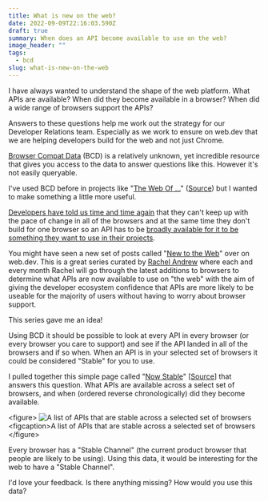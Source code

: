 ```yaml
---
title: What is new on the web?
date: 2022-09-09T22:16:03.590Z
draft: true
summary: When does an API become available to use on the web?
image_header: ""
tags:
  - bcd
slug: what-is-new-on-the-web
---
```

I﻿ have always w﻿anted to understand the shape of the web platform. What APIs are available? When did they become available in a browser? When did a wide range of browsers support the APIs?

A﻿nswers to these questions help me work out the strategy for our Developer Relations team. Especially as we work to ensure on web.dev that we are helping developers build for the web and not just Chrome.

[Browser Compat Data](https://paul.kinlan.me/bcd-a-hidden-web-compat-gem/) (BCD) is a﻿ relatively unknown, yet incredible resource that gives you access to the data to answer questions like this. However it's not easily queryable.

I﻿'ve used BCD before in projects like "[The Web Of ...](https://the-web-of.glitch.me/)" ([Source](https://github.com/PaulKinlan/the-web-of)) but I wanted to make something a little more useful.

[D﻿evelopers have told us time and time again](https://paul.kinlan.me/top-web-developer-pain-points-in-2021/) that they can't keep up with the pace of change in all of the browsers and at the same time they don't build for one browser so an API has to be [broadly available for it to be something they want to use in their projects](https://paul.kinlan.me/thinking-about-developer-satisfaction-and-web-developers/).

Y﻿ou might have seen a new set of posts called "[New to the Web](https://web.dev/tags/new-to-the-web/)" over on web.dev. T﻿his is a great series curated by [Rachel Andrew](https://rachelandrew.co.uk/) w﻿here each and every month Rachel w﻿ill go through the latest additions to browsers to determine what APIs are now available to use on "the web" with the aim of giving the developer ecosystem confidence that APIs are more likely to be useable for the majority of users without having to worry about browser support.

T﻿his series gave me an idea!

U﻿sing BCD it should be possible to look at every API in every browser (or every browser you care to support) and see if the API landed in all of the browsers and if so when. When an API is in your selected set of browsers it could be considered "Stable" for you to use.  

I﻿ pulled together this simple page called "[Now Stable](https://time-to-stable.deno.dev/when-stable?browser-chrome=on&browser-safari=on&feature-api=on&feature-css=on&feature-html=on&feature-javascript=on)" [[Source](https://github.com/PaulKinlan/time-to-stable)] that answers this question. What APIs are available across a select set of browsers, and when (ordered reverse chronologically) did they become available.

<﻿figure>
![A list of APIs that are stable across a selected set of browsers](/images/screen-shot-2022-09-09-at-23.36.34.png)
<﻿figcaption>A list of APIs that are stable across a selected set of browsers</figcaption>
<﻿/figure>

E﻿very browser has a "Stable Channel" (the current product browser that people are likely to be using). Using this data, it would be interesting for the web to have a "Stable Channel".

I﻿'d love your feedback. Is there anything missing? How would you use this data?